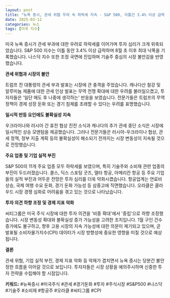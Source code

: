 ```yaml
---
layout: post
title: "뉴욕 증시, 관세 위협 우려 속 하락세 지속 - S&P 500, 이틀간 3.4% 이상 급락"
date: 2025-03-12
categories: 뉴스
tags: [미국 지수]
---
```


미국 뉴욕 증시가 관세 부과에 대한 우려로 하락세를 이어가며 투자 심리가 크게 위축되었습니다. S&P 500 지수는 이틀 동안 3.4% 이상 급락하며 8월 초 이후 최대 낙폭을 기록했습니다. 나스닥 지수 또한 조정 국면에 진입하며 기술주 중심의 시장 불안감을 반영했습니다.

**관세 위협과 시장의 불안**

트럼프 전 대통령의 관세 부과 발표는 시장에 큰 충격을 주었습니다. 캐나다산 철강 및 알루미늄 제품에 대한 관세 인상 발표는 무역 전쟁 확대에 대한 우려를 불러일으켰고, 투자자들은 '일단 매도 후 나중에 생각하는' 반응을 보였습니다.  전문가들은 트럼프의 무역 정책이 경제 성장 둔화 또는 경기 침체를 초래할 수 있다는 우려를 표명했습니다.

**일시적 반등 요인에도 불확실성 지속**

우크라이나와 러시아 간 휴전 협상 진전 소식과 캐나다의 추가 관세 중단 소식은 시장에 일시적인 상승 모멘텀을 제공했습니다. 그러나 전문가들은 러시아-우크라이나 협상, 관세 정책, 정부 지출 계획 등의 불확실성이 해소되기 전까지는 시장 변동성이 지속될 것으로 전망했습니다.

**주요 업종 및 기업 실적 부진**

S&P 500의 11개 주요 업종 모두 하락세를 보였으며, 특히 기술주와 소비재 관련 업종의 부진이 두드러졌습니다. 콜스, 딕스 스포팅 굿즈, 델타 항공, 아메리칸 항공 등 주요 기업들의 실적 부진과 어두운 전망은 투자 심리를 더욱 악화시켰습니다. 항공업계는 연료비 상승, 국제 여행 수요 둔화, 경기 둔화 가능성 등 삼중고에 직면했습니다. 오라클은 클라우드 시장 경쟁 심화로 어려움을 겪고 있는 것으로 나타났습니다.

**투자 의견 하향 조정 및 경제 지표 악화**

씨티그룹은 미국 주식 시장에 대한 투자 의견을 '비중 확대'에서 '중립'으로 하향 조정했습니다. 시장 변동성 확대와 불확실성 증가 가능성을 고려한 조치입니다.  1월 구인 건수 증가에도 불구하고, 향후 고용 시장의 지속 가능성에 대한 의문이 제기되고 있으며, 곧 발표될 소비자물가지수(CPI) 데이터가 시장 방향성에 중요한 영향을 미칠 것으로 예상됩니다.

**결론**

관세 위협, 기업 실적 부진, 경제 지표 악화 등 악재가 겹치면서 뉴욕 증시는 당분간 불안정한 흐름을 이어갈 것으로 보입니다. 투자자들은 시장 상황을 예의주시하며 신중한 투자 전략을 수립해야 할 시점입니다.


**키워드:** #뉴욕증시 #미국주식 #관세 #경기둔화 #투자 #주식시장 #S&P500 #나스닥 #기술주 #소비재 #항공주 #오라클 #씨티그룹 #CPI

